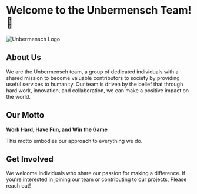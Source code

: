 # Welcome to the Unbermensch Team! 👋

![Unbermensch Logo](insert_logo_image_link_here)

## About Us

We are the Unbermensch team, a group of dedicated individuals with a shared mission to become valuable contributors to society by providing useful services to humanity. Our team is driven by the belief that through hard work, innovation, and collaboration, we can make a positive impact on the world.

## Our Motto

**Work Hard, Have Fun, and Win the Game**

This motto embodies our approach to everything we do.

## Get Involved

We welcome individuals who share our passion for making a difference. If you're interested in joining our team or contributing to our projects, Please reach out!
